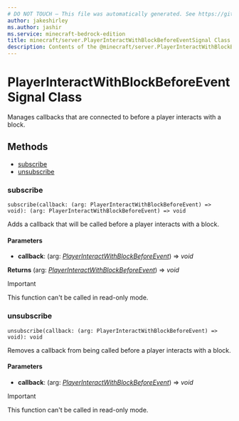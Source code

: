 ```yaml
---
# DO NOT TOUCH — This file was automatically generated. See https://github.com/mojang/minecraftapidocsgenerator to modify descriptions, examples, etc.
author: jakeshirley
ms.author: jashir
ms.service: minecraft-bedrock-edition
title: minecraft/server.PlayerInteractWithBlockBeforeEventSignal Class
description: Contents of the @minecraft/server.PlayerInteractWithBlockBeforeEventSignal class.
---
```

# PlayerInteractWithBlockBeforeEventSignal Class

Manages callbacks that are connected to before a player interacts with a block.

## Methods
- [subscribe](#subscribe)
- [unsubscribe](#unsubscribe)

### **subscribe**
`
subscribe(callback: (arg: PlayerInteractWithBlockBeforeEvent) => void): (arg: PlayerInteractWithBlockBeforeEvent) => void
`

Adds a callback that will be called before a player interacts with a block.

#### **Parameters**
- **callback**: (arg: [*PlayerInteractWithBlockBeforeEvent*](PlayerInteractWithBlockBeforeEvent.md)) => *void*

**Returns** (arg: [*PlayerInteractWithBlockBeforeEvent*](PlayerInteractWithBlockBeforeEvent.md)) => *void*

> [!IMPORTANT]
> This function can't be called in read-only mode.

### **unsubscribe**
`
unsubscribe(callback: (arg: PlayerInteractWithBlockBeforeEvent) => void): void
`

Removes a callback from being called before a player interacts with a block.

#### **Parameters**
- **callback**: (arg: [*PlayerInteractWithBlockBeforeEvent*](PlayerInteractWithBlockBeforeEvent.md)) => *void*

> [!IMPORTANT]
> This function can't be called in read-only mode.
